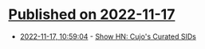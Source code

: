 # [Published on 2022-11-17](index.md)

* [2022-11-17, 10:59:04](https://news.ycombinator.com/item?id=33637292) - [Show HN: Cujo's Curated SIDs](https://trondal.com/sid/)
